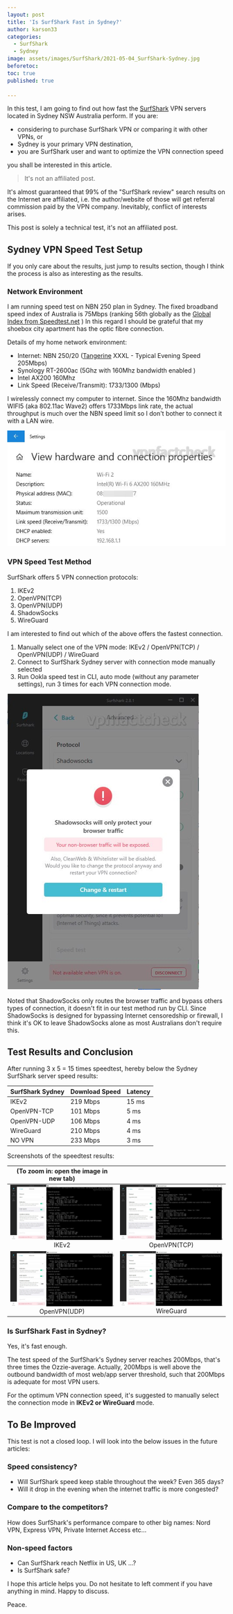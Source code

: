 ```yaml
---
layout: post
title: 'Is SurfShark Fast in Sydney?'
author: karson33
categories:
  - SurfShark
  - Sydney
image: assets/images/SurfShark/2021-05-04_SurfShark-Sydney.jpg
beforetoc: 
toc: true
published: true

---
```


In this test, I am going to find out how fast the [SurfShark](https://surfshark.com/) VPN servers located in Sydney NSW Australia perform. If you are:

* considering to purchase SurfShark VPN or comparing it with other VPNs, or 
* Sydney is your primary VPN destination, 
* you are SurfShark user and want to optimize the VPN connection speed

you shall be interested in this article. 

> It's not an affiliated post.

It's almost guaranteed that 99% of the "SurfShark review" search results on the Internet are affiliated, i.e. the author/website of those will get referral commission paid by the VPN company. Inevitably, conflict of interests arises.

This post is solely a technical test, it's not an affiliated post.

## Sydney VPN Speed Test Setup

If you only care about the results, just jump to results section, though I think the process is also as interesting as the results.

### Network Environment

I am running speed test on NBN 250 plan in Sydney. The fixed broadband speed index of Australia is 75Mbps (ranking 56th globally as the [Global Index from Speedtest.net](https://www.speedtest.net/global-index) ) In this regard I should be grateful that my shoebox city apartment has the optic fibre connection. 

Details of my home network environment:

* Internet: NBN 250/20 ([Tangerine](https://www.tangerinetelecom.com.au) XXXL - Typical Evening Speed 205Mbps)
* Synology RT-2600ac (5Ghz with 160Mhz bandwidth enabled )
* Intel AX200 160Mhz
* Link Speed (Receive/Transmit): 1733/1300 (Mbps)

I wirelessly connect my computer to internet. Since the 160Mhz bandwidth WIFI5 (aka 802.11ac Wave2) offers 1733Mbps link rate, the actual throughput is much over the NBN speed limit so I don't bother to connect it with a LAN wire.

![Connection link rate when doing the test](/assets/images/SurfShark/2021-05-04_AX200.jpg)

### VPN Speed Test Method

SurfShark offers 5 VPN connection protocols: 

1. IKEv2
2. OpenVPN(TCP)
3. OpenVPN(UDP)
4. ShadowSocks
4. WireGuard

I am interested to find out which of the above offers the fastest connection.

1. Manually select one of the VPN mode: IKEv2 / OpenVPN(TCP) / OpenVPN(UDP) / WireGuard
2. Connect to SurfShark Sydney server with connection mode manually selected
3. Run Ookla speed test in CLI, auto mode (without any parameter settings), run 3 times for each VPN connection mode.

![SurfShark-ShadowSocks-Warning](/assets/images/SurfShark/2021-05-04_SurfShark-SS-Warning.jpg)

Noted that ShadowSocks only routes the browser traffic and bypass others types of connection, it doesn't fit in our test method run by CLI. Since ShadowSocks is designed for bypassing Internet censoredship or firewall, I think it's OK to leave ShadowSocks alone as most Australians don't require this. 

## Test Results and Conclusion

After running 3 x 5 = 15 times speedtest, hereby below the Sydney SurfShark server speed results:

| SurfShark Sydney | Download Speed | Latency |
|------------------|----------------|---------|
| IKEv2            | 219 Mbps       | 15 ms   |
| OpenVPN-TCP      | 101 Mbps       | 5 ms    |
| OpenVPN-UDP      | 106 Mbps       | 4 ms    |
| WireGuard        | 210 Mbps       | 4 ms    |
| NO VPN           | 233 Mbps       | 3 ms    |

Screenshots of the speedtest results:

| (To zoom in: open the image in new tab) |              |
|:--------------:|:--------------:|
| ![SurfShark Sydney IKEV2 Speedtest Results](../assets/images/SurfShark/2021-05-04_SurfShark-SYD-IKEV2.jpg)IKEv2        | ![SurfShark Sydney OpenVPN(TCP) Speedtest Results](../assets/images/SurfShark/2021-05-04_SurfShark-SYD-OpenVPNTCP.jpg)OpenVPN(TCP) |
| ![SurfShark Sydney OpenVPN(UDP) Speedtest Results](../assets/images/SurfShark/2021-05-04_SurfShark-SYD-OpenVPNUDP.jpg)OpenVPN(UDP) | ![SurfShark Sydney Wireguard Speedtest Results](../assets/images/SurfShark/2021-05-04_SurfShark-SYD-WIREGUARD.jpg)WireGuard    |


### Is SurfShark Fast in Sydney?

Yes, it's fast enough.

The test speed of the SurfShark's Sydney server reaches 200Mbps, that's three times the Ozzie-average. Actually, 200Mbps is well above the outbound bandwidth of most web/app server threshold, such that 200Mbps is adequate for most VPN users.

For the optimum VPN connection speed, it's suggested to manually select the connection mode in **IKEv2 or WireGuard** mode.

## To Be Improved

This test is not a closed loop. I will look into the below issues in the future articles:

### Speed consistency?

* Will SurfShark speed keep stable throughout the week? Even 365 days?
* Will it drop in the evening when the internet traffic is more congested?

### Compare to the competitors?

How does SurfShark's performance compare to other big names: Nord VPN, Express VPN, Private Internet Access etc...

### Non-speed factors

* Can SurfShark reach Netflix in US, UK ...?
* Is SurfShark safe?

I hope this article helps you. Do not hesitate to left comment if you have anything in mind. Happy to discuss.

Peace.